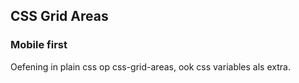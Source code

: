 ## CSS Grid Areas

### Mobile first

Oefening in plain css op css-grid-areas, ook css variables als extra.
